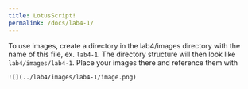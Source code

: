 ```yaml
---
title: LotusScript!
permalink: /docs/lab4-1/
---
```


To use images, create a directory in the lab4/images directory with the name of this file, ex. `lab4-1`. The directory structure will then look like `lab4/images/lab4-1`. Place your images there and reference them with

    ![](../lab4/images/lab4-1/image.png)